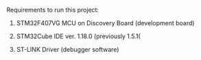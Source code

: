 Requirements to run this project:

1) STM32F407VG MCU on Discovery Board (development board)

2) STM32Cube IDE ver. 1.18.0  (previously 1.5.1(

3) ST-LINK Driver (debugger software)
